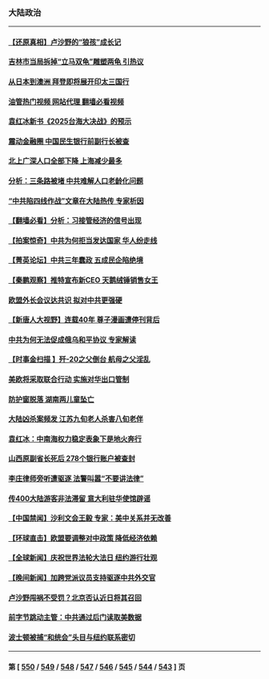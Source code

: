 ### 大陆政治
---
#### [【还原真相】卢沙野的“狼孩”成长记](../../pages/ncid277/n13996776.md?05150845) 
#### [吉林市当局拆掉“立马双龟”雕塑两龟 引热议](../../pages/ncid277/n13996870.md?05150845) 
#### [从日本到澳洲 拜登即将展开印太三国行](../../pages/ncid277/n13996812.md?05150845) 
#### [油管热门视频 网站代理 翻墙必看视频](http://138.2.39.72:81/youtube.html?epic-marker?05150845)
#### [袁红冰新书《2025台海大决战》的预示](../../pages/ncid277/n13995954.md?05150845) 
#### [震动金融圈 中国民生银行前副行长被查](../../pages/ncid277/n13996633.md?05150845) 
#### [北上广深人口全部下降 上海减少最多](../../pages/ncid277/n13996309.md?05150845) 
#### [分析：三条路被堵 中共难解人口老龄化问题](../../pages/ncid277/n13995295.md?05150845) 
#### [“中共陷四线作战”文章在大陆热传 专家析因](../../pages/ncid277/n13995278.md?05150845) 
#### [【翻墙必看】分析：习接管经济的信号出现](../../pages/ncid277/n13996271.md?05150845) 
#### [【拍案惊奇】中共为何拒当发达国家 华人纷走线](../../pages/ncid277/n13996200.md?05150845) 
#### [【菁英论坛】中共三年蠢政 五成民企陷绝境](../../pages/ncid277/n13996197.md?05150845) 
#### [【秦鹏观察】推特宣布新CEO 天鹅绒锤销售女王](../../pages/ncid277/n13996145.md?05150845) 
#### [欧盟外长会议达共识 拟对中共更强硬](../../pages/ncid277/n13996112.md?05150845) 
#### [【新唐人大视野】连载40年 尊子漫画遭停刊背后](../../pages/ncid277/n13996140.md?05150845) 
#### [中共为何无法促成俄乌和平协议 专家解读](../../pages/ncid277/n13996123.md?05150845) 
#### [【时事金扫描 】歼-20之父倒台 航母之父淫乱](../../pages/ncid277/n13995199.md?05150845) 
#### [美欧将采取联合行动 实施对华出口管制](../../pages/ncid277/n13995866.md?05150845) 
#### [防护窗脱落 湖南两儿童坠亡](../../pages/ncid277/n13995795.md?05150845) 
#### [大陆凶杀案频发 江苏九旬老人杀害八旬老伴](../../pages/ncid277/n13995840.md?05150845) 
#### [袁红冰：中南海权力稳定表象下是地火奔行](../../pages/ncid277/n13995754.md?05150845) 
#### [山西原副省长死后 278个银行账户被查封](../../pages/ncid277/n13995760.md?05150845) 
#### [李庄律师旁听遭驱逐 法警叫嚣“不要讲法律”](../../pages/ncid277/n13995729.md?05150845) 
#### [传400大陆游客非法滞留 意大利驻华使馆辟谣](../../pages/ncid277/n13995566.md?05150845) 
#### [【中国禁闻】沙利文会王毅 专家：美中关系并无改善](../../pages/ncid277/n13995093.md?05150845) 
#### [【环球直击】欧盟要调整对中政策 降低经济依赖](../../pages/ncid277/n13995094.md?05150845) 
#### [【全球新闻】庆祝世界法轮大法日 纽约游行壮观](../../pages/ncid277/n13995105.md?05150845) 
#### [【晚间新闻】加跨党派议员支持驱逐中共外交官](../../pages/ncid277/n13995106.md?05150845) 
#### [卢沙野闯祸不受罚？北京否认近日将其召回](../../pages/ncid277/n13995403.md?05150845) 
#### [前字节跳动主管：中共通过后门读取美数据](../../pages/ncid277/n13995390.md?05150845) 
#### [波士顿被捕“和统会”头目与纽约联系密切](../../pages/ncid277/n13995315.md?05150845) 

---
#### 第 [ [550](./550.md?05150845) / [549](./549.md?05150845) / [548](./548.md?05150845) / [547](./547.md?05150845) / [546](./546.md?05150845) / [545](./545.md?05150845) / [544](./544.md?05150845) / [543](./543.md?05150845) ] 页
